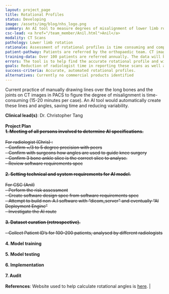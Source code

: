 ```yaml
---
layout: project_page
title: Rotational Profiles
status: Developing
image: /assets/img/blog/nhs_logo.png
summary: An AI tool to measure degrees of misalignment of lower limb rotation in pre-surgical planning assessments .  
csc-lead: <a href="/team_member/Anil.html">Anil</a>
modality: CT Scans 
pathology: Lower limb rotation
rationale: Assessment of rotational profiles is time consuming and complex. An AI algorithm would significantly decrease the amount of time needed to measure the angles of rotation.
patient-pathway: Patients are referred by the orthopaedic team. CT imaging is part of the pre-surgical work up. The report is used to plan the surgical intervention.
training-data: Over 100 patients are referred annually. The data will be retrospective, acquiring a large cohort of patients and segmentation and profile results as annotated on PACS. It is possible annotations will need to be re-done if they cannot be exported from PACS.
errors: The tool is to help find the accurate rotational profile and will be supervised and signed off by the radiologist, so an error is unlikely to persist far enough to affect a patient.
goals: Reduction of radiologist time in reporting these scans as well as increase consistency in calculation.
success-criteria: Accurate, automated rotational profiles.
alternatives: Currently no commercial products identified
---
```


Current practice of manually drawing lines over the long bones and the joints on CT images in PACS to figure the degree of misalignment is time-consuming (15-20 minutes per case). An AI tool would automatically create these lines and angles, saving time and reducing variability.


<b>Clinical lead(s)</b>: Dr. Christopher Tang <br>
<br>
**Project Plan**
<br> <b> <strike> 1. Meeting of all persons involved to determine AI specifications.</b> <br><br> For radiologist (Chris) :<br> - Confirm +/3 to 5 degree precision with peers<br> - Confirm with surgeons how angles are used to guide knee surgery <br> - Confirm 3 bone ankle slice is the correct slice to analyse.<br>- Review software requirements spec <br> <br><b>2.	Setting technical and system requirements for AI model.</b><br><br> For CSC (Anil) <br>  -  Perform the risk assessment<br> - Create software design spec from software requirements spec <br> - Attempt to build non-A.I software with “dicom_server” and eventually “AI Deployment Engine” <br> - Investigate the AI route<br><br><b> 3. Dataset curation (retrospective). </b><br><br> - Collect Patient ID’s for 100-200 patients, analysed by different radiologists<br><br> </strike> <b>4.	Model training</b><br><br> <b>5.	Model testing</b> <br><br><b>6.	Implementation</b> <br><br>
<b>7. Audit </b> 
<br>
<br>
<b>References</b>:  Website used to help calculate rotational angles is <a href="http://uwmsk.org/legrotation.html"> here</a>. |

